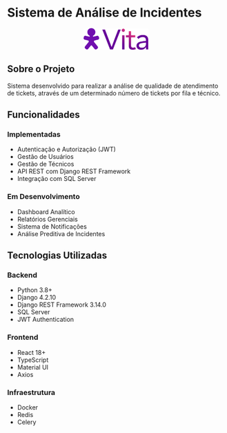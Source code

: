 # Sistema de Análise de Incidentes

<p align="center">
    <img src="https://github.com/yurivfernandes/projeto-base-vita/blob/main/frontend/src/assets/logo_login.svg" alt="Logo" width="150" />
</p>

## Sobre o Projeto
Sistema desenvolvido para realizar a análise de qualidade de atendimento de tickets, através de um determinado número de tickets por fila e técnico.

## Funcionalidades
### Implementadas
- Autenticação e Autorização (JWT)
- Gestão de Usuários
- Gestão de Técnicos
- API REST com Django REST Framework
- Integração com SQL Server

### Em Desenvolvimento 
- Dashboard Analítico
- Relatórios Gerenciais
- Sistema de Notificações
- Análise Preditiva de Incidentes

## Tecnologias Utilizadas

### Backend
- Python 3.8+
- Django 4.2.10
- Django REST Framework 3.14.0
- SQL Server
- JWT Authentication

### Frontend
- React 18+
- TypeScript
- Material UI
- Axios

### Infraestrutura
- Docker
- Redis
- Celery
